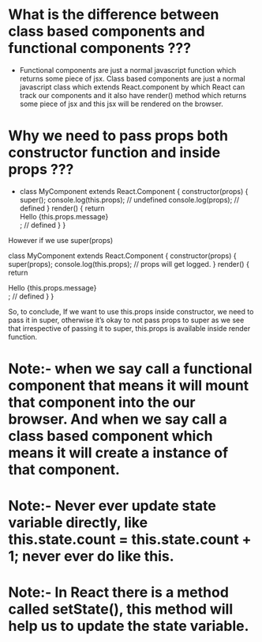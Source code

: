 
# What is the difference between class based components and functional components ???
* Functional components are just a normal javascript function which returns some piece of jsx. Class based components are just a normal javascript class which extends React.component by which React can track our components and it also have render() method which returns some piece of jsx and this jsx will be rendered on the browser.

# Why we need to pass props both constructor function and inside props ???
* class MyComponent extends React.Component {
  constructor(props) { 
    super();
    console.log(this.props); // undefined
    console.log(props); // defined
  }
render() {
    return <div>Hello {this.props.message}</div>; // defined
  }
}

However if we use super(props)

class MyComponent extends React.Component {
  constructor(props) { 
    super(props);
    console.log(this.props); // props will get logged.
  }
render() {
    return <div>Hello {this.props.message}</div>; // defined
  }
}

So, to conclude, If we want to use this.props inside constructor, we need to pass it in super, otherwise it’s okay to not pass props to super as we see that irrespective of passing it to super, this.props is available inside render function.

# Note:- when we say call a functional component that means it will mount that component into the our browser. And when we say call a class based component which means it will create a instance of that component.

# Note:- Never ever update state variable directly, like this.state.count = this.state.count + 1; never ever do like this.

# Note:- In React there is a method called setState(), this method will help us to update the state variable.